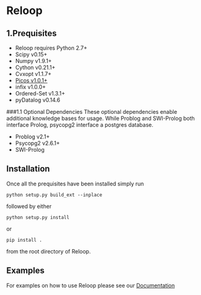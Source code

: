 Reloop
======

1.Prequisites
-----------
* Reloop requires Python 2.7+
* Scipy v0.15+
* Numpy v1.9.1+
* Cython v0.21.1+
* Cvxopt v1.1.7+
* [Picos v1.0.1+](http://picos.zib.de/dist/PICOS-1.0.1.tar.gz)
* infix v1.0.0+
* Ordered-Set v1.3.1+
* pyDatalog v0.14.6

###1.1 Optional Dependencies
These optional dependencies enable additional knowledge bases for usage. While Problog and SWI-Prolog 
both interface Prolog, psycopg2 interface a postgres database.

* Problog v2.1+
* Psycopg2 v2.6.1+
* SWI-Prolog


Installation
------------

Once all the prequisites have been installed simply run

`python setup.py build_ext --inplace`

followed by either 

`python setup.py install`

or

`pip install .`

from the root directory of Reloop.

Examples
--------

For examples on how to use Reloop please see our [Documentation](http://www-ai.cs.uni-dortmund.de/weblab/static/RLP/html/tutorial.html)